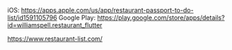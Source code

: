 iOS: https://apps.apple.com/us/app/restaurant-passport-to-do-list/id1591105796
Google Play: https://play.google.com/store/apps/details?id=williamspell.restaurant_flutter

https://www.restaurant-list.com/
